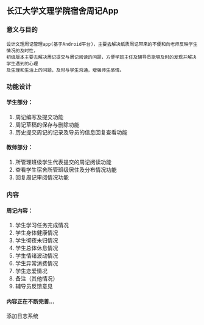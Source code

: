 ## 长江大学文理学院宿舍周记App

### 意义与目的
    
    设计文理周记管理app(基于Android平台)，主要去解决纸质周记带来的不便和向老师反映学生情况的及时性，
    初级版本主要去解决周记提交与周记阅读的问题，方便学班主任及辅导员能够及时的发现并解决学生遇到的心理
    及生理和生活上的问题，及时与学生沟通，增强师生感情。



### 功能设计

   #### 学生部分：
    
   1. 周记编写及提交功能
   2. 周记草稿的保存与删除功能
   3. 历史提交周记的记录及导员的信息回复查看功能
  
   #### 教师部分：
   
   1. 所管理班级学生代表提交的周记阅读功能
   2. 查看学生宿舍所管班级居住及分布情况功能
   3. 回复周记审阅情况功能

### 内容

   #### 周记内容：
   1. 学生学习任务完成情况
   2. 学生身体健康情况
   3. 学生彻夜未归情况
   4. 学生总体休息情况
   5. 学生情绪波动情况
   6. 学生异常消费情况
   7. 学生恋爱情况
   8. 备注（其他情况）
   9. 辅导员反馈意见


#### 内容正在不断完善...

添加日志系统
